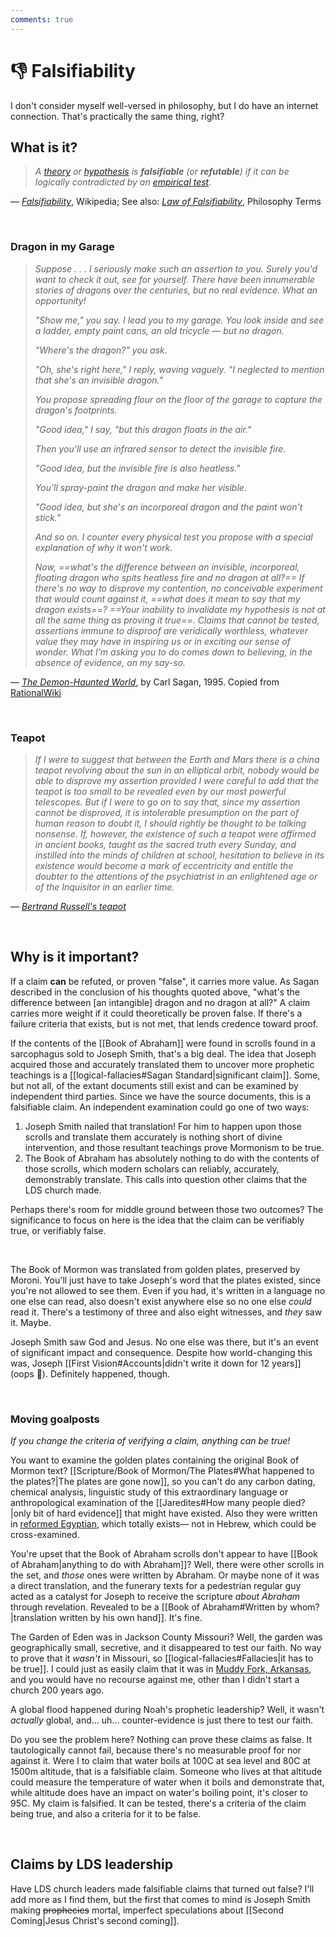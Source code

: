 ```yaml
---
comments: true
---
```

# 👎 Falsifiability
I don't consider myself well-versed in philosophy, but I do have an internet connection. That's practically the same thing, right?

## What is it?
> *A [theory](https://en.wikipedia.org/wiki/Scientific_theory "Scientific theory") or [hypothesis](https://en.wikipedia.org/wiki/Hypothesis "Hypothesis") is **falsifiable** (or **refutable**) if it can be logically contradicted by an [empirical test](https://en.wikipedia.org/wiki/Empirical_test "Empirical test").*

— *[Falsifiability](https://en.wikipedia.org/wiki/Falsifiability)*, Wikipedia; See also: *[Law of Falsifiability](https://philosophyterms.com/law-of-falsifiability/)*, Philosophy Terms

&nbsp;

### Dragon in my Garage
> *Suppose . . . I seriously make such an assertion to you. Surely you'd want to check it out, see for yourself. There have been innumerable stories of dragons over the centuries, but no real evidence. What an opportunity!*
>
> *"Show me," you say. I lead you to my garage. You look inside and see a ladder, empty paint cans, an old tricycle — but no dragon.*
>
> *"Where's the dragon?" you ask.*
>
> *"Oh, she's right here," I reply, waving vaguely. "I neglected to mention that she's an invisible dragon."*
>
> *You propose spreading flour on the floor of the garage to capture the dragon's footprints.*
>
> *"Good idea," I say, "but this dragon floats in the air."*
>
> *Then you'll use an infrared sensor to detect the invisible fire.*
>
> *"Good idea, but the invisible fire is also heatless."*
>
> *You'll spray-paint the dragon and make her visible.*
>
> *"Good idea, but she's an incorporeal dragon and the paint won't stick."*
>
> *And so on. I counter every physical test you propose with a special explanation of why it won't work.*
>
> *Now, ==what's the difference between an invisible, incorporeal, floating dragon who spits heatless fire and no dragon at all?== If there's no way to disprove my contention, no conceivable experiment that would count against it, ==what does it mean to say that my dragon exists==? ==Your inability to invalidate my hypothesis is not at all the same thing as proving it true==. Claims that cannot be tested, assertions immune to disproof are veridically worthless, whatever value they may have in inspiring us or in exciting our sense of wonder. What I'm asking you to do comes down to believing, in the absence of evidence, on my say-so.*

— [*The Demon-Haunted World*](https://archive.org/details/the-demon-haunted-world-01), by Carl Sagan, 1995. Copied from [RationalWiki](https://rationalwiki.org/wiki/The_Dragon_in_My_Garage#Overview_of_the_analogy)

&nbsp;

### Teapot
>  *If I were to suggest that between the Earth and Mars there is a china teapot revolving about the sun in an elliptical orbit, nobody would be able to disprove my assertion provided I were careful to add that the teapot is too small to be revealed even by our most powerful telescopes. But if I were to go on to say that, since my assertion cannot be disproved, it is intolerable presumption on the part of human reason to doubt it, I should rightly be thought to be talking nonsense. If, however, the existence of such a teapot were affirmed in ancient books, taught as the sacred truth every Sunday, and instilled into the minds of children at school, hesitation to believe in its existence would become a mark of eccentricity and entitle the doubter to the attentions of the psychiatrist in an enlightened age or of the Inquisitor in an earlier time.*

— *[Bertrand Russell's teapot](https://en.wikipedia.org/wiki/Russell%27s_teapot)*

&nbsp;

## Why is it important?
If a claim **can** be refuted, or proven "false", it carries more value. As Sagan described in the conclusion of his thoughts quoted above, "what's the difference between [an intangible] dragon and no dragon at all?" A claim carries more weight if it could theoretically be proven false. If there's a failure criteria that exists, but is not met, that lends credence toward proof.

If the contents of the [[Book of Abraham]] were found in scrolls found in a sarcophagus sold to Joseph Smith, that's a big deal. The idea that Joseph acquired those and accurately translated them to uncover more prophetic teachings is a [[logical-fallacies#Sagan Standard|significant claim]]. Some, but not all, of the extant documents still exist and can be examined by independent third parties. Since we have the source documents, this is a falsifiable claim. An independent examination could go one of two ways:

1. Joseph Smith nailed that translation! For him to happen upon those scrolls and translate them accurately is nothing short of divine intervention, and those resultant teachings prove Mormonism to be true.
2. The Book of Abraham has absolutely nothing to do with the contents of those scrolls, which modern scholars can reliably, accurately, demonstrably translate. This calls into question other claims that the LDS church made.

Perhaps there's room for middle ground between those two outcomes? The significance to focus on here is the idea that the claim can be verifiably true, or verifiably false. 

&nbsp;

The Book of Mormon was translated from golden plates, preserved by Moroni. You'll just have to take Joseph's word that the plates existed, since you're not allowed to see them. Even if you had, it's written in a language no one else can read, also doesn't exist anywhere else so no one else *could* read it. There's a testimony of three and also eight witnesses, and *they* saw it. Maybe.

Joseph Smith saw God and Jesus. No one else was there, but it's an event of significant impact and consequence. Despite how world-changing this was, Joseph [[First Vision#Accounts|didn't write it down for 12 years]] (oops 🤪). Definitely happened, though.

&nbsp;

### Moving goalposts 
*If you change the criteria of verifying a claim, anything can be true!*

You want to examine the golden plates containing the original Book of Mormon text? [[Scripture/Book of Mormon/The Plates#What happened to the plates?|The plates are gone now]], so you can't do any carbon dating, chemical analysis, linguistic study of this extraordinary language or anthropological examination of the [[Jaredites#How many people died?|only bit of hard evidence]] that might have existed. Also they were written in [reformed Egyptian](https://www.churchofjesuschrist.org/study/scriptures/bofm/morm/9?lang=eng&id=p32-p33#p32), which totally exists&mdash; not in Hebrew, which could be cross-examined.

You're upset that the Book of Abraham scrolls don't appear to have [[Book of Abraham|anything to do with Abraham]]? Well, there were other scrolls in the set, and *those* ones were written by Abraham. Or maybe none of it was a direct translation, and the funerary texts for a pedestrian regular guy acted as a catalyst for Joseph to receive the scripture *about Abraham* through revelation. Revealed to be a [[Book of Abraham#Written by whom?|translation written by his own hand]]. It's fine.

The Garden of Eden was in Jackson County Missouri? Well, the garden was geographically small, secretive, and it disappeared to test our faith. No way to prove that it *wasn't* in Missouri, so [[logical-fallacies#Fallacies|it has to be true]]. I could just as easily claim that it was in [Muddy Fork, Arkansas](https://maps.app.goo.gl/Vpz8TyfpN2uigrfP7), and you would have no recourse against me, other than I didn't start a church 200 years ago.

A global flood happened during Noah's prophetic leadership? Well, it wasn't *actually* global, and... uh... counter-evidence is just there to test our faith.

Do you see the problem here? Nothing can prove these claims as false. It tautologically cannot fail, because there's no measurable proof for nor against it. Were I to claim that water boils at 100C at sea level and 80C at 1500m altitude, that is a falsifiable claim. Someone who lives at that altitude could measure the temperature of water when it boils and demonstrate that, while altitude does have an impact on water's boiling point, it's closer to 95C. My claim is falsified. It can be tested, there's a criteria of the claim being true, and also a criteria for it to be false.

&nbsp;

## Claims by LDS leadership
Have LDS church leaders made falsifiable claims that turned out false? I'll add more as I find them, but the first that comes to mind is Joseph Smith making ~~prophecies~~ mortal, imperfect speculations about [[Second Coming|Jesus Christ's second coming]].